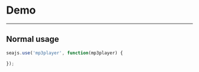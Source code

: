 # Demo

---

## Normal usage

````javascript
seajs.use('mp3player', function(mp3player) {

});
````
